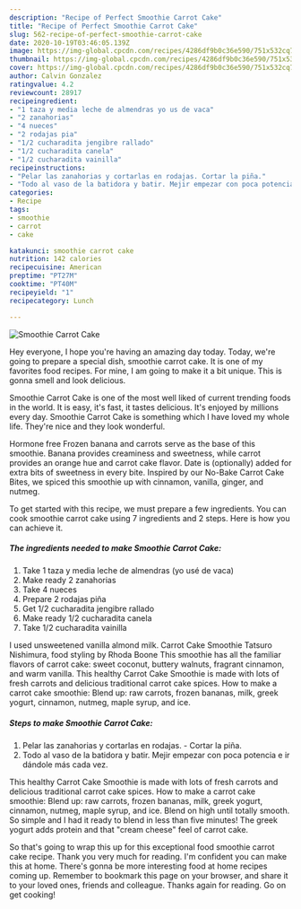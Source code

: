 ```yaml
---
description: "Recipe of Perfect Smoothie Carrot Cake"
title: "Recipe of Perfect Smoothie Carrot Cake"
slug: 562-recipe-of-perfect-smoothie-carrot-cake
date: 2020-10-19T03:46:05.139Z
image: https://img-global.cpcdn.com/recipes/4286df9b0c36e590/751x532cq70/smoothie-carrot-cake-foto-principal.jpg
thumbnail: https://img-global.cpcdn.com/recipes/4286df9b0c36e590/751x532cq70/smoothie-carrot-cake-foto-principal.jpg
cover: https://img-global.cpcdn.com/recipes/4286df9b0c36e590/751x532cq70/smoothie-carrot-cake-foto-principal.jpg
author: Calvin Gonzalez
ratingvalue: 4.2
reviewcount: 28917
recipeingredient:
- "1 taza y media leche de almendras yo us de vaca"
- "2 zanahorias"
- "4 nueces"
- "2 rodajas pia"
- "1/2 cucharadita jengibre rallado"
- "1/2 cucharadita canela"
- "1/2 cucharadita vainilla"
recipeinstructions:
- "Pelar las zanahorias y cortarlas en rodajas. Cortar la piña."
- "Todo al vaso de la batidora y batir. Mejir empezar con poca potencia e ir dándole más cada vez."
categories:
- Recipe
tags:
- smoothie
- carrot
- cake

katakunci: smoothie carrot cake 
nutrition: 142 calories
recipecuisine: American
preptime: "PT27M"
cooktime: "PT40M"
recipeyield: "1"
recipecategory: Lunch

---
```



![Smoothie Carrot Cake](https://img-global.cpcdn.com/recipes/4286df9b0c36e590/751x532cq70/smoothie-carrot-cake-foto-principal.jpg)

Hey everyone, I hope you're having an amazing day today. Today, we're going to prepare a special dish, smoothie carrot cake. It is one of my favorites food recipes. For mine, I am going to make it a bit unique. This is gonna smell and look delicious.

Smoothie Carrot Cake is one of the most well liked of current trending foods in the world. It is easy, it's fast, it tastes delicious. It's enjoyed by millions every day. Smoothie Carrot Cake is something which I have loved my whole life. They're nice and they look wonderful.

Hormone free Frozen banana and carrots serve as the base of this smoothie. Banana provides creaminess and sweetness, while carrot provides an orange hue and carrot cake flavor. Date is (optionally) added for extra bits of sweetness in every bite. Inspired by our No-Bake Carrot Cake Bites, we spiced this smoothie up with cinnamon, vanilla, ginger, and nutmeg.


To get started with this recipe, we must prepare a few ingredients. You can cook smoothie carrot cake using 7 ingredients and 2 steps. Here is how you can achieve it.

<!--inarticleads1-->

##### The ingredients needed to make Smoothie Carrot Cake:

1. Take 1 taza y media leche de almendras (yo usé de vaca)
1. Make ready 2 zanahorias
1. Take 4 nueces
1. Prepare 2 rodajas piña
1. Get 1/2 cucharadita jengibre rallado
1. Make ready 1/2 cucharadita canela
1. Take 1/2 cucharadita vainilla


I used unsweetened vanilla almond milk. Carrot Cake Smoothie Tatsuro Nishimura, food styling by Rhoda Boone This smoothie has all the familiar flavors of carrot cake: sweet coconut, buttery walnuts, fragrant cinnamon, and warm vanilla. This healthy Carrot Cake Smoothie is made with lots of fresh carrots and delicious traditional carrot cake spices. How to make a carrot cake smoothie: Blend up: raw carrots, frozen bananas, milk, greek yogurt, cinnamon, nutmeg, maple syrup, and ice. 

<!--inarticleads2-->

##### Steps to make Smoothie Carrot Cake:

1. Pelar las zanahorias y cortarlas en rodajas. - Cortar la piña.
1. Todo al vaso de la batidora y batir. Mejir empezar con poca potencia e ir dándole más cada vez.


This healthy Carrot Cake Smoothie is made with lots of fresh carrots and delicious traditional carrot cake spices. How to make a carrot cake smoothie: Blend up: raw carrots, frozen bananas, milk, greek yogurt, cinnamon, nutmeg, maple syrup, and ice. Blend on high until totally smooth. So simple and I had it ready to blend in less than five minutes! The greek yogurt adds protein and that &#34;cream cheese&#34; feel of carrot cake. 

So that's going to wrap this up for this exceptional food smoothie carrot cake recipe. Thank you very much for reading. I'm confident you can make this at home. There's gonna be more interesting food at home recipes coming up. Remember to bookmark this page on your browser, and share it to your loved ones, friends and colleague. Thanks again for reading. Go on get cooking!
